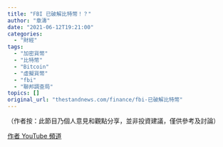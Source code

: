 ```yaml
---
title: "FBI 已破解比特幣！？"
author: "章濤"
date: "2021-06-12T19:21:00"
categories:
  - "財經"
tags:
  - "加密貨幣"
  - "比特幣"
  - "Bitcoin"
  - "虛擬貨幣"
  - "fbi"
  - "聯邦調查局"
topics: []
original_url: "thestandnews.com/finance/fbi-已破解比特幣"
---
```

（作者按：此節目乃個人意見和觀點分享，並非投資建議，僅供參考及討論）

[作者 YouTube 頻道](http://web.archive.org/web/20211229132252/https://youtu.be/5nRJskxn0hU)